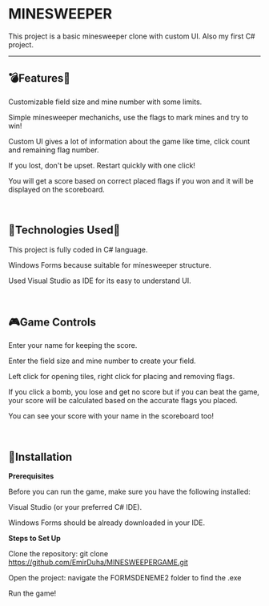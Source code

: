 # MINESWEEPER
This project is a basic minesweeper clone with custom UI. Also my first C# project. 

----------------
## 💣Features🚩

Customizable field size and mine number with some limits.

Simple minesweeper mechanichs, use the flags to mark mines and try to win!

Custom UI gives a lot of information about the game like time, click count and remaining flag number.

If you lost, don't be upset. Restart quickly with one click!

You will get a score based on correct placed flags if you won and it will be displayed on the scoreboard.

<br>

## 🔧Technologies Used🔨

This project is fully coded in C# language.

Windows Forms because suitable for minesweeper structure.

Used Visual Studio as IDE for its easy to understand UI.

<br>

## 🎮Game Controls

Enter your name for keeping the score.

Enter the field size and mine number to create your field.

Left click for opening tiles, right click for placing and removing flags.

If you click a bomb, you lose and get no score but if you can beat the game, your score will be calculated based on the accurate flags you placed.

You can see your score with your name in the scoreboard too!

<br>

## 📂Installation

**Prerequisites**

Before you can run the game, make sure you have the following installed:

Visual Studio (or your preferred C# IDE).

Windows Forms should be already downloaded in your IDE.

**Steps to Set Up**

Clone the repository:
git clone https://github.com/EmirDuha/MINESWEEPERGAME.git

Open the project:
navigate the FORMSDENEME2 folder to find the .exe

Run the game!

